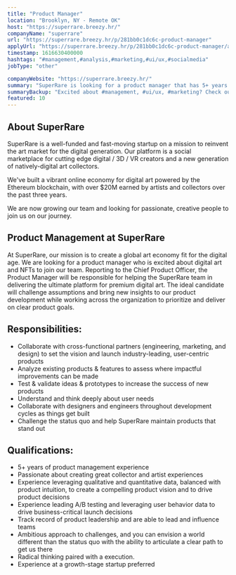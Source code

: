 ```yaml
---
title: "Product Manager"
location: "Brooklyn, NY - Remote OK"
host: "https://superrare.breezy.hr/"
companyName: "superrare"
url: "https://superrare.breezy.hr/p/281bb0c1dc6c-product-manager"
applyUrl: "https://superrare.breezy.hr/p/281bb0c1dc6c-product-manager/apply"
timestamp: 1616630400000
hashtags: "#management,#analysis,#marketing,#ui/ux,#socialmedia"
jobType: "other"

companyWebsite: "https://superrare.breezy.hr/"
summary: "SuperRare is looking for a product manager that has 5+ years of product management experience."
summaryBackup: "Excited about #management, #ui/ux, #marketing? Check out this job post!"
featured: 10
---
```


## About SuperRare

SuperRare is a well-funded and fast-moving startup on a mission to reinvent the art market for the digital generation. Our platform is a social marketplace for cutting edge digital / 3D / VR creators and a new generation of natively-digital art collectors.

We've built a vibrant online economy for digital art powered by the Ethereum blockchain, with over $20M earned by artists and collectors over the past three years.

We are now growing our team and looking for passionate, creative people to join us on our journey.

## Product Management at SuperRare

At SuperRare, our mission is to create a global art economy fit for the digital age. We are looking for a product manager who is excited about digital art and NFTs to join our team. Reporting to the Chief Product Officer, the Product Manager will be responsible for helping the SuperRare team in delivering the ultimate platform for premium digital art. The ideal candidate will challenge assumptions and bring new insights to our product development while working across the organization to prioritize and deliver on clear product goals.

## Responsibilities:

*   Collaborate with cross-functional partners (engineering, marketing, and design) to set the vision and launch industry-leading, user-centric products
*   Analyze existing products & features to assess where impactful improvements can be made
*   Test & validate ideas & prototypes to increase the success of new products
*   Understand and think deeply about user needs
*   Collaborate with designers and engineers throughout development cycles as things get built
*   Challenge the status quo and help SuperRare maintain products that stand out

## Qualifications:

*   5+ years of product management experience
*   Passionate about creating great collector and artist experiences
*   Experience leveraging qualitative and quantitative data, balanced with product intuition, to create a compelling product vision and to drive product decisions
*   Experience leading A/B testing and leveraging user behavior data to drive business-critical launch decisions
*   Track record of product leadership and are able to lead and influence teams
*   Ambitious approach to challenges, and you can envision a world different than the status quo with the ability to articulate a clear path to get us there
*   Radical thinking paired with a execution.
*   Experience at a growth-stage startup preferred
